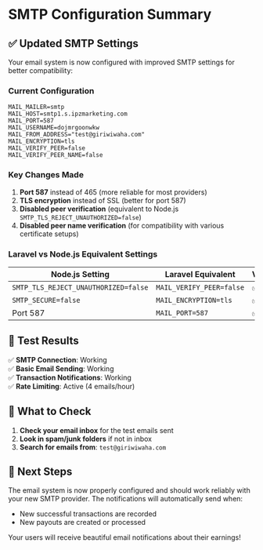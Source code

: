 # SMTP Configuration Summary

## ✅ Updated SMTP Settings

Your email system is now configured with improved SMTP settings for better compatibility:

### Current Configuration
```env
MAIL_MAILER=smtp
MAIL_HOST=smtp1.s.ipzmarketing.com
MAIL_PORT=587
MAIL_USERNAME=dojmrgoonwkw
MAIL_FROM_ADDRESS="test@giriwiwaha.com"
MAIL_ENCRYPTION=tls
MAIL_VERIFY_PEER=false
MAIL_VERIFY_PEER_NAME=false
```

### Key Changes Made

1. **Port 587** instead of 465 (more reliable for most providers)
2. **TLS encryption** instead of SSL (better for port 587)
3. **Disabled peer verification** (equivalent to Node.js `SMTP_TLS_REJECT_UNAUTHORIZED=false`)
4. **Disabled peer name verification** (for compatibility with various certificate setups)

### Laravel vs Node.js Equivalent Settings

| Node.js Setting | Laravel Equivalent | Value |
|-----------------|-------------------|-------|
| `SMTP_TLS_REJECT_UNAUTHORIZED=false` | `MAIL_VERIFY_PEER=false` | ✅ Set |
| `SMTP_SECURE=false` | `MAIL_ENCRYPTION=tls` | ✅ Set |
| Port 587 | `MAIL_PORT=587` | ✅ Set |

## 🧪 Test Results

✅ **SMTP Connection**: Working  
✅ **Basic Email Sending**: Working  
✅ **Transaction Notifications**: Working  
✅ **Rate Limiting**: Active (4 emails/hour)  

## 📧 What to Check

1. **Check your email inbox** for the test emails sent
2. **Look in spam/junk folders** if not in inbox
3. **Search for emails from**: `test@giriwiwaha.com`

## 🚀 Next Steps

The email system is now properly configured and should work reliably with your new SMTP provider. The notifications will automatically send when:

- New successful transactions are recorded
- New payouts are created or processed

Your users will receive beautiful email notifications about their earnings!